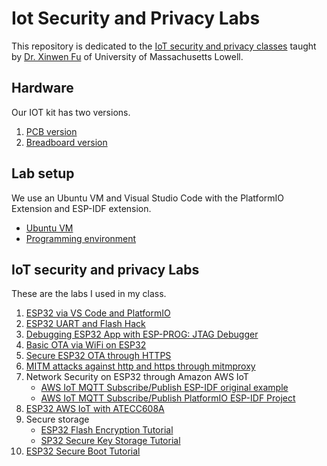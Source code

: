 # Iot Security and Privacy Labs

This repository is dedicated to the [IoT security and privacy classes](http://www.cs.uml.edu/~xinwenfu/Teaching.html) taught by [Dr. Xinwen Fu](http://www.cs.uml.edu/~xinwenfu/index.html) of University of Massachusetts Lowell.

## Hardware
Our IOT kit has two versions.
1. [PCB version](https://github.com/Pluto-110/SIC2_EDU)
2. [Breadboard version](Breadboard)

## Lab setup
We use an Ubuntu VM and Visual Studio Code with the PlatformIO Extension and ESP-IDF extension.
- [Ubuntu VM](UbuntuVM)
- [Programming environment](Programming)

## IoT security and privacy Labs
These are the labs I used in my class.

1. [ESP32 via VS Code and PlatformIO](https://github.com/xinwenfu/tst-dht-lab)
2. [ESP32 UART and Flash Hack](https://github.com/xinwenfu/ESP32-UART-and-Flash-Hack)
3. [Debugging ESP32 App with ESP-PROG: JTAG Debugger](https://github.com/PBearson/ESP32-With-ESP-PROG-Demo)
4. [Basic OTA via WiFi on ESP32](https://github.com/xinwenfu/ota)
5. [Secure ESP32 OTA through HTTPS](https://github.com/PBearson/Get-Started-With-ESP32-OTA)
6. [MITM attacks against http and https through mitmproxy](https://github.com/xinwenfu/mitmproxy-get)
7. Network Security on ESP32 through Amazon AWS IoT
   - [AWS IoT MQTT Subscribe/Publish ESP-IDF original example](https://github.com/xinwenfu/Network-Security-on-ESP32)
   - [AWS IoT MQTT Subscribe/Publish PlatformIO ESP-IDF Project](https://github.com/xinwenfu/platformio-espidf-aws-iot)
8. [ESP32 AWS IoT with ATECC608A](https://github.com/PBearson/esp-aws-iot/blob/master/README.md)
9. Secure storage
   - [ESP32 Flash Encryption Tutorial](https://github.com/PBearson/ESP32_Flash_Encryption_Tutorial)
   - [SP32 Secure Key Storage Tutorial](https://github.com/PBearson/ESP32_Secure_Key_Storage_Tutorial)
10. [ESP32 Secure Boot Tutorial](https://github.com/PBearson/ESP32_Secure_Boot_Tutorial)

